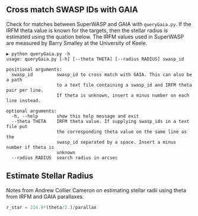 ## Cross match SWASP IDs with GAIA

Check for matches between SuperWASP and GAIA with ```queryGaia.py```. If the IRFM theta value is known for the targets, then the stellar radius is estimated using the quation below. The IRFM values used in SuperWASP are measured by Barry Smalley at the University of Keele.

```
▶ python queryGaia.py -h
usage: queryGaia.py [-h] [--theta THETA] [--radius RADIUS] swasp_id

positional arguments:
  swasp_id         swasp_id to cross match with GAIA. This can also be a path
                   to a text file containing a swasp_id and IRFM theta pair per line.
                   If theta is unknown, insert a minus number on each line instead.

optional arguments:
  -h, --help       show this help message and exit
  --theta THETA    IRFM theta value. If supplying swasp_ids in a text file put
                   the corresponding theta value on the same line as the
                   swasp_id separated by a space. Insert a minus number if theta is
                   unknown
  --radius RADIUS  search radius in arcsec
```
## Estimate Stellar Radius

Notes from  Andrew Collier Cameron on estimating stellar radii using theta from IRFM and GAIA parallaxes.

```python
r_star = 214.9*(theta/2.)/parallax
```
